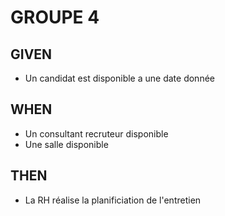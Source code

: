 # GROUPE 4

## GIVEN
- Un candidat est disponible a une date donnée

## WHEN
- Un consultant recruteur disponible
- Une salle disponible

## THEN
- La RH réalise la planificiation de l'entretien
